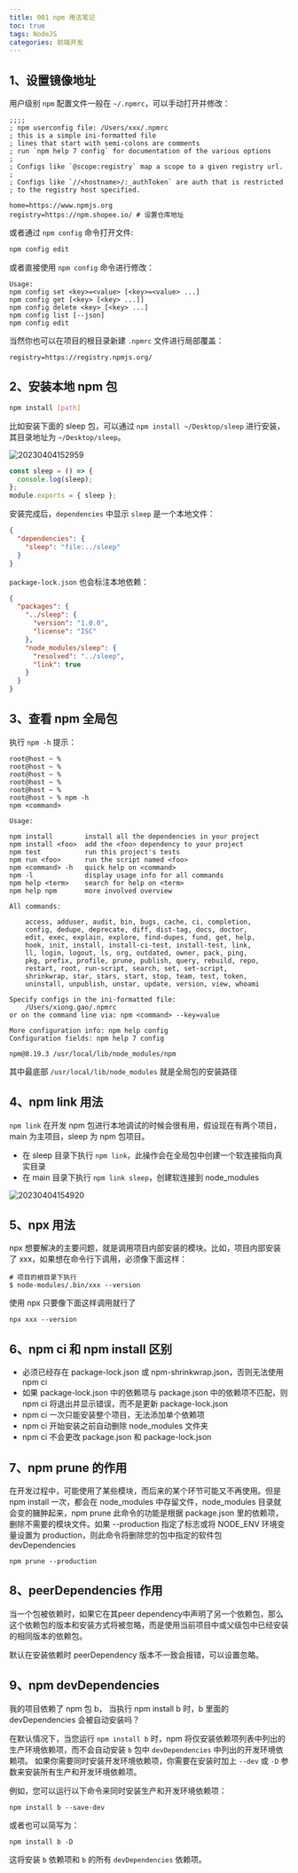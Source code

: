 ```yaml
---
title: 001 npm 用法笔记
toc: true
tags: NodeJS
categories: 前端开发
---
```


## 1、设置镜像地址

用户级别 `npm` 配置文件一般在 `~/.npmrc`，可以手动打开并修改：

```text
;;;;
; npm userconfig file: /Users/xxx/.npmrc
; this is a simple ini-formatted file
; lines that start with semi-colons are comments
; run `npm help 7 config` for documentation of the various options
;
; Configs like `@scope:registry` map a scope to a given registry url.
;
; Configs like `//<hostname>/:_authToken` are auth that is restricted
; to the registry host specified.

home=https://www.npmjs.org
registry=https://npm.shopee.io/ # 设置仓库地址
```

或者通过 `npm config` 命令打开文件:

```bash
npm config edit
```

或者直接使用 `npm config` 命令进行修改：

```text
Usage:
npm config set <key>=<value> [<key>=<value> ...]
npm config get [<key> [<key> ...]]
npm config delete <key> [<key> ...]
npm config list [--json]
npm config edit
```

当然你也可以在项目的根目录新建 `.npmrc` 文件进行局部覆盖：

```text
registry=https://registry.npmjs.org/
```

## 2、安装本地 npm 包

```bash
npm install [path]
```

比如安装下面的 sleep 包，可以通过 `npm install ~/Desktop/sleep` 进行安装，其目录地址为 `~/Desktop/sleep`。

![20230404152959](http://s3.airtlab.com/blog/20230404152959.png)

```js
const sleep = () => {
  console.log(sleep);
};
module.exports = { sleep };
```

安装完成后，`dependencies` 中显示 `sleep` 是一个本地文件：

```json
{
  "dependencies": {
    "sleep": "file:../sleep"
  }
}
```

`package-lock.json` 也会标注本地依赖：

```json
{
  "packages": {
    "../sleep": {
      "version": "1.0.0",
      "license": "ISC"
    },
    "node_modules/sleep": {
      "resolved": "../sleep",
      "link": true
    }
  }
}
```

## 3、查看 npm 全局包

执行 `npm -h` 提示：

```shell
root@host ~ %
root@host ~ %
root@host ~ %
root@host ~ %
root@host ~ %
root@host ~ % npm -h
npm <command>

Usage:

npm install        install all the dependencies in your project
npm install <foo>  add the <foo> dependency to your project
npm test           run this project's tests
npm run <foo>      run the script named <foo>
npm <command> -h   quick help on <command>
npm -l             display usage info for all commands
npm help <term>    search for help on <term>
npm help npm       more involved overview

All commands:

    access, adduser, audit, bin, bugs, cache, ci, completion,
    config, dedupe, deprecate, diff, dist-tag, docs, doctor,
    edit, exec, explain, explore, find-dupes, fund, get, help,
    hook, init, install, install-ci-test, install-test, link,
    ll, login, logout, ls, org, outdated, owner, pack, ping,
    pkg, prefix, profile, prune, publish, query, rebuild, repo,
    restart, root, run-script, search, set, set-script,
    shrinkwrap, star, stars, start, stop, team, test, token,
    uninstall, unpublish, unstar, update, version, view, whoami

Specify configs in the ini-formatted file:
    /Users/xiong.gao/.npmrc
or on the command line via: npm <command> --key=value

More configuration info: npm help config
Configuration fields: npm help 7 config

npm@8.19.3 /usr/local/lib/node_modules/npm
```

其中最底部 `/usr/local/lib/node_modules` 就是全局包的安装路径

## 4、npm link 用法

`npm link` 在开发 npm 包进行本地调试的时候会很有用，假设现在有两个项目，main 为主项目，sleep 为 npm 包项目。

- 在 sleep 目录下执行 `npm link`，此操作会在全局包中创建一个软连接指向真实目录
- 在 main 目录下执行 `npm link sleep`，创建软连接到 node_modules

![20230404154920](http://s3.airtlab.com/blog/20230404154920.png)

## 5、npx 用法

npx 想要解决的主要问题，就是调用项目内部安装的模块。比如，项目内部安装了 xxx，如果想在命令行下调用，必须像下面这样：

```shell
# 项目的根目录下执行
$ node-modules/.bin/xxx --version
```

使用 npx 只要像下面这样调用就行了

```shell
npx xxx --version
```

## 6、npm ci 和 npm install 区别

- 必须已经存在 package-lock.json 或 npm-shrinkwrap.json，否则无法使用 npm ci
- 如果 package-lock.json 中的依赖项与 package.json 中的依赖项不匹配，则 npm ci 将退出并显示错误，而不是更新 package-lock.json
- npm ci 一次只能安装整个项目，无法添加单个依赖项
- npm ci 开始安装之前自动删除 node_modules 文件夹
- npm ci 不会更改 package.json 和 package-lock.json

## 7、npm prune 的作用

在开发过程中，可能使用了某些模块，而后来的某个环节可能又不再使用。但是 npm install 一次，都会在 node_modules 中存留文件，node_modules 目录就会变的臃肿起来，npm prune 此命令的功能是根据 package.json 里的依赖项，删除不需要的模块文件。如果 --production 指定了标志或将 NODE_ENV 环境变量设置为 production，则此命令将删除您的包中指定的软件包 devDependencies

```shell
npm prune --production
```

## 8、peerDependencies 作用

当一个包被依赖时，如果它在其peer dependency中声明了另一个依赖包，那么这个依赖包的版本和安装方式将被忽略，而是使用当前项目中或父级包中已经安装的相同版本的依赖包。

默认在安装依赖时 peerDependency 版本不一致会报错，可以设置忽略。

## 9、npm devDependencies

我的项目依赖了 npm 包 b， 当执行 npm install b 时，b 里面的 devDependencies 会被自动安装吗？

在默认情况下，当您运行 `npm install b` 时，npm 将仅安装依赖项列表中列出的生产环境依赖项，而不会自动安装 `b` 包中 `devDependencies` 中列出的开发环境依赖项。
如果你需要同时安装开发环境依赖项，你需要在安装时加上 `--dev` 或 `-D` 参数来安装所有生产和开发环境依赖项。

例如，您可以运行以下命令来同时安装生产和开发环境依赖项：

```
npm install b --save-dev
```

或者也可以简写为：

```
npm install b -D
```

这将安装 `b` 依赖项和 `b` 的所有 `devDependencies` 依赖项。
